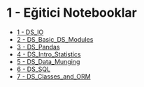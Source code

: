 # 1 - Eğitici Notebooklar

<!--Index-->

- [1 - DS_IO](./1%20-%20E%C4%9Fitici%20Notebooklar/1%20-%20DS_IO.ipynb)
- [2 - DS_Basic_DS_Modules](./1%20-%20E%C4%9Fitici%20Notebooklar/2%20-%20DS_Basic_DS_Modules.ipynb)
- [3 - DS_Pandas](./1%20-%20E%C4%9Fitici%20Notebooklar/3%20-%20DS_Pandas.ipynb)
- [4 - DS_Intro_Statistics](./1%20-%20E%C4%9Fitici%20Notebooklar/4%20-%20DS_Intro_Statistics.ipynb)
- [5 - DS_Data_Munging](./1%20-%20E%C4%9Fitici%20Notebooklar/5%20-%20DS_Data_Munging.ipynb)
- [6 - DS_SQL](./1%20-%20E%C4%9Fitici%20Notebooklar/6%20-%20DS_SQL.ipynb)
- [7 - DS_Classes_and_ORM](./1%20-%20E%C4%9Fitici%20Notebooklar/7%20-%20DS_Classes_and_ORM.ipynb)

<!--Index-->
